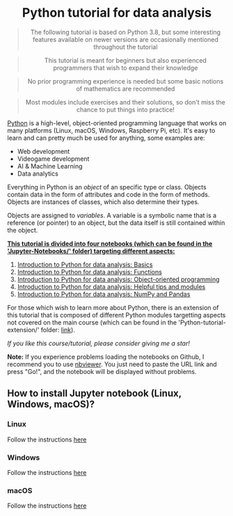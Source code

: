 # <div align='center'>Python tutorial for data analysis</div>

> <div align='center'> The following tutorial is based on Python 3.8, but some interesting features available on newer versions are occasionally mentioned throughout the tutorial</div>

> <div align='center'>This tutorial is meant for beginners but also experienced programmers that wish to expand their knowledge</div>
    
> <div align='center'>No prior programming experience is needed but some basic notions of mathematics are recommended</div>

> <div align='center'>Most modules include exercises and their solutions, so don't miss the chance to put things into practice!</div>

[Python](https://docs.python.org/3.8/) is a high-level, object-oriented programming language that works on many platforms (Linux, macOS, Windows, Raspberry Pi, etc). It's easy to learn and can pretty much be used for anything, some examples are:

- Web development
- Videogame development
- AI & Machine Learning
- Data analytics

Everything in Python is an *object* of an specific type or class. Objects contain data in the form of attributes and code in the form of methods. Objects are instances of classes, which also determine their types.

Objects are assigned to *variables*. A variable is a symbolic name that is a reference (or pointer) to an object, but the data itself is still contained within the object.

<u>**This tutorial is divided into four notebooks (which can be found in the 'Jupyter-Notebooks/' folder) targeting different aspects:**</u>

1. [Introduction to Python for data analysis: Basics](https://nbviewer.org/github/jbossios/python-tutorial/blob/master/Jupyter-Notebooks/01_Introduction_Basics.ipynb)
2. [Introduction to Python for data analysis: Functions](https://nbviewer.org/github/jbossios/python-tutorial/blob/master/Jupyter-Notebooks/02_Introduction_Functions.ipynb)
3. [Introduction to Python for data analysis: Object-oriented programming](https://nbviewer.org/github/jbossios/python-tutorial/blob/master/Jupyter-Notebooks/03_Introduction_Classes.ipynb)
4. [Introduction to Python for data analysis: Helpful tips and modules](https://nbviewer.org/github/jbossios/python-tutorial/blob/master/Jupyter-Notebooks/04_Helpful_tips_and_modules.ipynb)
5. [Introduction to Python for data analysis: NumPy and Pandas](https://nbviewer.org/github/jbossios/python-tutorial/blob/master/Jupyter-Notebooks/05_NumPy_and_pandas.ipynb)

For those which wish to learn more about Python, there is an extension of this tutorial that is composed of different Python modules targetting aspects not covered on the main course (which can be found in the 'Python-tutorial-extension/' folder: [link](https://github.com/jbossios/python-tutorial/tree/master/Python-tutorial-extension/README.md)).

*If you like this course/tutorial, please consider giving me a star!*

**Note:** If you experience problems loading the notebooks on Github, I recommend you to use [nbviewer](https://nbviewer.org/). You just need to paste the URL link and press "Go!", and the notebook will be displayed without problems.

## How to install Jupyter notebook (Linux, Windows, macOS)?

### Linux

Follow the instructions [here](https://www.geeksforgeeks.org/how-to-install-jupyter-notebook-on-macos/)

### Windows

Follow the instructions [here](https://medium.com/@kswalawage/install-python-and-jupyter-notebook-to-windows-10-64-bit-66db782e1d02)

### macOS

Follow the instructions [here](https://www.geeksforgeeks.org/how-to-install-jupyter-notebook-on-macos/)
